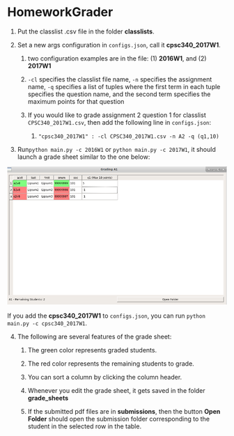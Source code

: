 # HomeworkGrader

1. Put the classlist .csv file in the folder **classlists**.

2. Set a new args configuration in `configs.json`, call it **cpsc340_2017W1**.

    1. two configuration examples are in the file: (1) **2016W1**, and (2) **2017W1**
  
    2. `-cl` specifies the classlist file name, `-n` specifies the assignment name, `-q` specifies a list of tuples where the first 
    term in each tuple specifies the question name, and the second term specifies the maximum points for that question
    
    3. If you would like to grade assignment 2 question 1 for classlist `CPSC340_2017W1.csv`, then add the following line in `configs.json`:
        
        1. `"cpsc340_2017W1" : -cl CPSC340_2017W1.csv -n A2 -q (q1,10)`

3. Run`python main.py -c 2016W1` or `python main.py -c 2017W1`, it should launch a grade sheet similar to the one below:

![](example.png)

If you add the  **cpsc340_2017W1** to `configs.json`, you can run `python main.py -c cpsc340_2017W1`.

4. The following are several features of the grade sheet:
  
    1. The green color represents graded students. 
  
    2. The red color represents the remaining students to grade.
  
    3. You can sort a column by clicking the column header.
  
    4. Whenever you edit the grade sheet, it gets saved in the folder **grade_sheets**
    
    5. If the submitted pdf files are in **submissions**, then the button **Open Folder** should open 
     the submission folder corresponding to the student in the selected row in the table.
